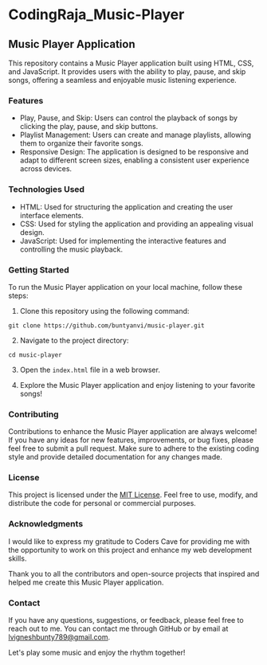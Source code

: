 # CodingRaja_Music-Player
## Music Player Application

This repository contains a Music Player application built using HTML, CSS, and JavaScript. It provides users with the ability to play, pause, and skip songs, offering a seamless and enjoyable music listening experience.

### Features

- Play, Pause, and Skip: Users can control the playback of songs by clicking the play, pause, and skip buttons.
- Playlist Management: Users can create and manage playlists, allowing them to organize their favorite songs.
- Responsive Design: The application is designed to be responsive and adapt to different screen sizes, enabling a consistent user experience across devices.

### Technologies Used

- HTML: Used for structuring the application and creating the user interface elements.
- CSS: Used for styling the application and providing an appealing visual design.
- JavaScript: Used for implementing the interactive features and controlling the music playback.

### Getting Started

To run the Music Player application on your local machine, follow these steps:

1. Clone this repository using the following command:

```shell
git clone https://github.com/buntyanvi/music-player.git
```

2. Navigate to the project directory:

```shell
cd music-player
```

3. Open the `index.html` file in a web browser.

4. Explore the Music Player application and enjoy listening to your favorite songs!

### Contributing

Contributions to enhance the Music Player application are always welcome! If you have any ideas for new features, improvements, or bug fixes, please feel free to submit a pull request. Make sure to adhere to the existing coding style and provide detailed documentation for any changes made.

### License

This project is licensed under the [MIT License](LICENSE). Feel free to use, modify, and distribute the code for personal or commercial purposes.

### Acknowledgments

I would like to express my gratitude to Coders Cave for providing me with the opportunity to work on this project and enhance my web development skills.

Thank you to all the contributors and open-source projects that inspired and helped me create this Music Player application.

### Contact

If you have any questions, suggestions, or feedback, please feel free to reach out to me. You can contact me through GitHub or by email at [lvigneshbunty789@gmail.com](mailto:lvigneshbunty789@gmail.com).

Let's play some music and enjoy the rhythm together!
